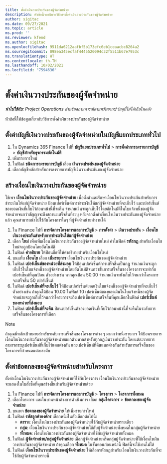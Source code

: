 ```yaml
---
title: ตั้งค่าเงินวางประกันของผู้จัดจำหน่าย
description: หัวข้อนี้จะอธิบายวิธีการตั้งค่าเงินวางประกันของผู้จัดจำหน่าย
author: sigitac
ms.date: 09/27/2021
ms.topic: article
ms.prod: ''
ms.reviewer: kfend
ms.author: sigitac
ms.openlocfilehash: 9511da6212aafbf5b173efc6eb1ceaacbc8264a2
ms.sourcegitcommit: 098ea345ecfaf4445520094c32f5511b67e7953c
ms.translationtype: HT
ms.contentlocale: th-TH
ms.lasthandoff: 10/02/2021
ms.locfileid: "7594636"
---
```

# <a name="set-up-vendor-retention"></a>ตั้งค่าเงินวางประกันของผู้จัดจำหน่าย

_**นำไปใช้กับ:** Project Operations สำหรับสถานการณ์ตามทรัพยากร/วัสดุที่ไม่ได้เก็บในคลัง_

หัวข้อนี้ให้ข้อมูลเกี่ยวกับวิธีการตั้งค่าเงินวางประกันของผู้จัดจำหน่าย

## <a name="set-up-a-vendor-retention-account-in-general-ledger"></a>ตั้งค่าบัญชีเงินวางประกันของผู้จัดจำหน่ายในบัญชีแยกประเภททั่วไป

1. ใน Dynamics 365 Finance ไปที่ **บัญชีแยกประเภททั่วไป** > **การตั้งค่าการลงรายการบัญชี** > **บัญชีสำหรับธุรกรรมอัตโนมัติ**
2. เพิ่มรายการใหม่
3. ในฟิลด์ **ชนิดการลงรายการบัญชี** เลือก **เงินวางประกันของผู้จัดจำหน่าย**
4. เลือกบัญชีหลักสำหรับการลงรายการบัญชีเงินวางประกันของผู้จัดจำหน่าย

## <a name="create-vendor-retention-terms"></a>สร้างเงื่อนไขเงินวางประกันของผู้จัดจำหน่าย

ใช้เพจ **เงื่อนไขเงินวางประกันของผู้จัดจำหน่าย** เพื่อตั้งค่าและรักษาเงื่อนไขเงินวางประกันสำหรับการชำระเงินให้แก่ผู้จัดจำหน่าย ป้อนเปอร์เซ็นต์การชำระเงินให้แก่ผู้จัดจำหน่ายที่จะเก็บไว้ และเปอร์เซ็นต์ของยอดเงินที่เก็บไว้ก่อนหน้านี้ที่จะคืน จำนวนเงินจะถูกเก็บไว้โดยอัตโนมัติในใบแจ้งหนี้ของผู้จัดจำหน่ายจนกว่าสัญญาจะถึงสถานะเสร็จสิ้นที่ระบุ หลังจากตั้งค่าเงื่อนไขเงินวางประกันของผู้จัดจำหน่ายแล้ว คุณสามารถนำไปใช้กับโครงการใดๆ ที่ผู้จัดจำหน่ายทำงานได้

1. ใน Finance ไปที่ **การจัดการโครงการและการบัญชี** > **การตั้งค่า** > **เงินวางประกัน** > **เงื่อนไขเงินวางประกันสำหรับการชำระเงินให้แก่ผู้จัดจำหน่าย**
2. เลือก **ใหม่** เพื่อเพิ่มเงื่อนไขเงินวางประกันของผู้จัดจำหน่ายใหม่ ค่าในฟิลด์ **รหัสกฎ** สำหรับเงื่อนไขใหม่จะถูกป้อนโดยอัตโนมัติ 
3. ในฟิลด์ **คำอธิบาย** ให้ป้อนชื่อที่ให้คำอธิบายสำหรับเงื่อนไขใหม่
4. บนแท็บ **เงื่อนไข** เลือก **เพิ่มรายการ** เงื่อนไขเงินวางประกันของผู้จัดจำหน่าย
5. ในฟิลด์ **เปอร์เซ็นต์ของหน่วยที่ส่งมอบ** ให้ป้อนเปอร์เซ็นต์การเสร็จสิ้นเป็นกฎ จำนวนเงินจะถูกเก็บไว้ในใบแจ้งหนี้ของผู้จัดจำหน่ายโดยอัตโนมัติจนกว่าขั้นการเสร็จสิ้นของโครงการจะเท่ากับเปอร์เซ็นต์ที่คุณป้อน ตัวอย่างเช่น หากคุณป้อน 50.00 จำนวนเงินจะยังเก็บไว้จนกว่าโครงการจะเสร็จสิ้น 50 เปอร์เซ็นต์
6. ในฟิลด์ **เปอร์เซ็นต์ที่จะเก็บไว้** ให้ป้อนเปอร์เซ็นต์ยอดเงินใบแจ้งหนี้ของผู้จัดจำหน่ายที่จะเก็บไว้ ตัวอย่างเช่น ถ้าคุณได้ป้อน 10.00 ในฟิลด์ 10 เปอร์เซ็นต์ของยอดเงินในใบแจ้งหนี้ของผู้จัดจำหน่ายจะถูกเก็บไว้จนกว่าโครงการจะถึงเปอร์เซ็นต์การเสร็จสิ้นที่คุณเลือกในฟิลด์  **เปอร์เซ็นต์ของหน่วยที่ส่งมอบ**
7. ในฟิลด์ **เปอร์เซ็นต์ที่จะคืน** ป้อนเปอร์เซ็นต์ของยอดเงินที่เก็บไว้ก่อนหน้านี้ที่จะคืนในระดับการเสร็จสิ้นของโครงการที่เลือก

> [!NOTE]
> ถ้าคุณมีหลักเป้าหมายสำหรับระดับการเสร็จสิ้นของโครงการต่าง ๆ มากกว่าหนึ่งรายการ ให้ป้อนรายการเงื่อนไขเงินวางประกันของผู้จัดจำหน่ายแยกต่างหากสำหรับทุกกฎเงินวางประกัน โดยแต่ละรายการสามารถระบุเปอร์เซ็นต์ที่เก็บไว้แตกต่างกัน และเปอร์เซ็นต์ที่คืนแตกต่างกันสำหรับการเสร็จสิ้นของโครงการที่กำหนดแต่ละระดับ

## <a name="set-up-a-vendor-agreement-for-the-project"></a>ตั้งค่าข้อตกลงของผู้จัดจำหน่ายสำหรับโครงการ

ตั้งค่าเงื่อนไขเงินวางประกันของผู้จัดจำหน่ายที่ใช้กับโครงการ เงื่อนไขเงินวางประกันของผู้จัดจำหน่ายจะแสดงในใบสั่งซื้อที่คุณสร้างขึ้นสำหรับผู้จัดจำหน่ายด้วย

1. ใน Finance ไปที่ **การจัดการโครงการและการบัญชี** > **โครงการ** > **โครงการทั้งหมด** 
2. เลือกโครงการ และในบานหน้าต่างการดำเนินการ เลือก **กลุ่มโครงการ** > **ข้อตกลงของผู้จัดจำหน่าย**
3. บนเพจ **ข้อตกลงของผู้จัดจำหน่าย** ให้เพิ่มรายการใหม่
4. ในฟิลด์ **รหัสลูกค้าองค์กร** เลือกหนึ่งในตัวเลือกต่อไปนี้:
   - **ตาราง**: เงื่อนไขเงินวางประกันของผู้จัดจำหน่ายใช้กับผู้จัดจำหน่ายรายเดียว
   - **กลุ่ม**: เงื่อนไขเงินวางประกันของผู้จัดจำหน่ายใช้กับผู้จัดจำหน่ายทั้งหมดในกลุ่มผู้จัดจำหน่าย
   - **ทั้งหมด**: เงื่อนไขเงินวางประกันของผู้จัดจำหน่ายใช้กับผู้จัดจำหน่ายทั้งหมด
5. ในฟิลด์ **ผู้จัดจำหน่าย/กลุ่มผู้จัดจำหน่าย** เลือกผู้จัดจำหน่ายหรือกลุ่มผู้จัดจำหน่ายที่ใช้เงื่อนไขเงินวางประกันของผู้จัดจำหน่าย ถ้าคุณเลือก **ทั้งหมด** ในขั้นตอนก่อนหน้านี้ ฟิลด์นี้จะใช้งานไม่ได้
6. ในฟิลด์ **เงื่อนไขเงินวางประกันของผู้จัดจำหน่าย** ให้เลือกรหัสกฎสำหรับเงื่อนไขเงินวางประกันที่จะใช้กับผู้จัดจำหน่ายรายนี้

